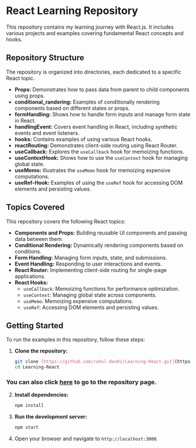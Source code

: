 # React Learning Repository

This repository contains my learning journey with React.js. It includes various projects and examples covering fundamental React concepts and hooks.

## Repository Structure

The repository is organized into directories, each dedicated to a specific React topic.

* **Props:** Demonstrates how to pass data from parent to child components using props.
* **conditional_randering:** Examples of conditionally rendering components based on different states or props.
* **formHandling:** Shows how to handle form inputs and manage form state in React.
* **handlingEvent:** Covers event handling in React, including synthetic events and event listeners.
* **hooks:** Contains examples of using various React hooks.
* **reactRouting:** Demonstrates client-side routing using React Router.
* **useCallback:** Explores the `useCallback` hook for memoizing functions.
* **useContextHook:** Shows how to use the `useContext` hook for managing global state.
* **useMemo:** Illustrates the `useMemo` hook for memoizing expensive computations.
* **useRef-Hook:** Examples of using the `useRef` hook for accessing DOM elements and persisting values.



## Topics Covered

This repository covers the following React topics:

* **Components and Props:** Building reusable UI components and passing data between them.
* **Conditional Rendering:** Dynamically rendering components based on conditions.
* **Form Handling:** Managing form inputs, state, and submissions.
* **Event Handling:** Responding to user interactions and events.
* **React Router:** Implementing client-side routing for single-page applications.
* **React Hooks:**
    * `useCallback`: Memoizing functions for performance optimization.
    * `useContext`: Managing global state across components.
    * `useMemo`: Memoizing expensive computations.
    * `useRef`: Accessing DOM elements and persisting values.

## Getting Started

To run the examples in this repository, follow these steps:

1.  **Clone the repository:**

    ```bash
    git clone [https://github.com/rahul-dev01/Learning-React.git](https://github.com/rahul-dev01/Learning-React.git)
    cd Learning-React
    ```

### You can also click [here](https://github.com/rahul-dev01/Learning-React.git) to go to the repository page.

2.  **Install dependencies:**

    ```bash
    npm install
    ```

3.  **Run the development server:**

    ```bash
    npm start
    ```

4.  Open your browser and navigate to `http://localhost:3000`.

